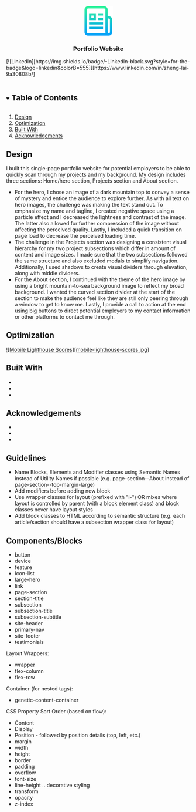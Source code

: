 <!-- PROJECT HEADER -->
<br />
<p align="center">
  <a href="https://z2lai.github.io/">
    <img src="logo.png" alt="" width="80" height="80">
  </a>
  <h3 align="center">Portfolio Website</h3>
  [![LinkedIn][https://img.shields.io/badge/-LinkedIn-black.svg?style=for-the-badge&logo=linkedin&colorB=555]][https://www.linkedin.com/in/zheng-lai-9a30808b/]
</p>

<!-- TABLE OF CONTENTS -->
<details open="open">
  <summary><h2 style="display: inline-block">Table of Contents</h2></summary>
  <ol>
    <li><a href="#design">Design</a></li>
    <li><a href="#optimization">Optimization</a></li>
    <li><a href="#built-with">Built With</a></li>
    <li><a href="#acknowledgements">Acknowledgements</a></li>
  </ol>
</details>

<!-- ABOUT THE PROJECT -->

## Design

I built this single-page portfolio website for potential employers to be able to quickly scan through my projects and my background.
My design includes three sections: Home/hero section, Projects section and About section.

- For the hero, I chose an image of a dark mountain top to convey a sense of mystery and entice the audience to explore further. As with all text on hero images, the challenge was making the text stand out. To emphasize my name and tagline, I created negative space using a particle effect and I decreased the lightness and contrast of the image. The latter also allowed for further compression of the image without affecting the perceived quality. Lastly, I included a quick transition on page load to decrease the perceived loading time.
- The challenge in the Projects section was designing a consistent visual hierarchy for my two project subsections which differ in amount of content and image sizes. I made sure that the two subsections followed the same structure and also excluded modals to simplify navigation. Additionally, I used shadows to create visual dividers through elevation, along with middle dividers.
- For the About section, I continued with the theme of the hero image by using a bright mountain-to-sea background image to reflect my broad background. I wanted the curved section divider at the start of the section to make the audience feel like they are still only peering through a window to get to know me. Lastly, I provide a call to action at the end using big buttons to direct potential employers to my contact information or other platforms to contact me through.

## Optimization

[![Mobile Lighthouse Scores][mobile-lighthouse-scores.jpg]](https://z2lai.github.io/)

## Built With

- []()
- []()
- []()

## Acknowledgements

- []()
- []()
- []()

<!-- MARKDOWN LINKS & IMAGES -->
<!-- https://www.markdownguide.org/basic-syntax/#reference-style-links -->

[linkedin-shield]: https://img.shields.io/badge/-LinkedIn-black.svg?style=for-the-badge&logo=linkedin&colorB=555
[linkedin-url]: https://www.linkedin.com/in/zheng-lai-9a30808b/

## Guidelines

- Name Blocks, Elements and Modifier classes using Semantic Names instead of Utility Names if possible (e.g. page-section--About instead of page-section--top-margin-large)
- Add modifiers before adding new block
- Use wrapper classes for layout (prefixed with "l-") OR mixes where layout is controlled by parent (with a block element class) and block classes never have layout styles
- Add block classes to HTML according to semantic structure (e.g. each article/section should have a subsection wrapper class for layout)

## Components/Blocks

- button
- device
- feature
- icon-list
- large-hero
- link
- page-section
- section-title
- subsection
- subsection-title
- subsection-subtitle
- site-header
- primary-nav
- site-footer
- testimonials

Layout Wrappers:

- wrapper
- flex-column
- flex-row

Container (for nested tags):

- genetic-content-container

CSS Property Sort Order (based on flow):

- Content
- Display
- Position - followed by position details (top, left, etc.)
- margin
- width
- height
- border
- padding
- overflow
- font-size
- line-height
  ...decorative styling
- transform
- opacity
- z-index
